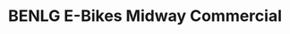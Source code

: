 ---
title: "BENLG E-Bikes Midway Commercial"
url: /karachi/benlg-e-bikes-midway-commercial/
shop: electronics
---